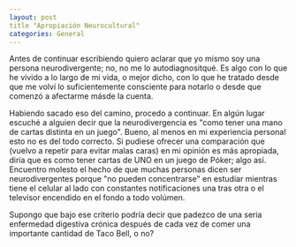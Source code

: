 ```yaml
---
layout: post
title "Apropiación Neurocultural"
categories: General
---
```


Antes de continuar escribiendo quiero aclarar que yo mismo soy una persona neurodivergente; no, no me lo autodiagnositqué. Es algo con lo que he vivido a lo largo de mi vida, o mejor dicho, con lo que he tratado desde que me volví lo suficientemente consciente para notarlo o desde que comenzó a afectarme másde la cuenta.


Habiendo sacado eso del camino, procedo a continuar. En algún lugar escuché a alguien decir que la neurodivergencia es "como tener una mano de cartas distinta en un juego". Bueno, al menos en mi experiencia personal esto no es del todo correcto. Si pudiese ofrecer una comparación que (vuelvo a repetir para evitar malas caras) en mi opinión es más apropiada, diría que es como tener cartas de UNO en un juego de Póker; algo así. Encuentro molesto el hecho de que muchas personas dicen ser neurodivergentes porque "no pueden concentrarse" en estudiar mientras tiene el celular al lado con constantes notificaciones una tras otra o el televisor encendido en el fondo a todo volúmen. 

Supongo que bajo ese criterio podría decir que padezco de una seria enfermedad digestiva crónica después de cada vez de comer una importante cantidad de Taco Bell, o no?